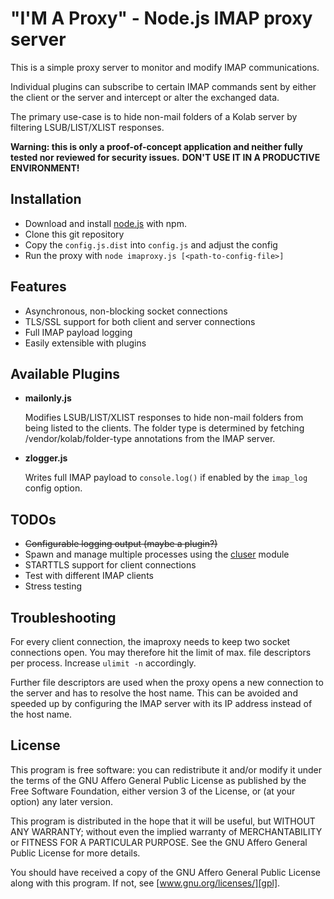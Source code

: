 "I'M A Proxy" - Node.js IMAP proxy server
=========================================

This is a simple proxy server to monitor and modify IMAP communications.

Individual plugins can subscribe to certain IMAP commands sent by either
the client or the server and intercept or alter the exchanged data.

The primary use-case is to hide non-mail folders of a Kolab server by
filtering LSUB/LIST/XLIST responses.

**Warning: this is only a proof-of-concept application and neither
fully tested nor reviewed for security issues.**
**DON'T USE IT IN A PRODUCTIVE ENVIRONMENT!**

Installation
------------

* Download and install [node.js][nodejs] with npm.
* Clone this git repository
* Copy the `config.js.dist` into `config.js` and adjust the config
* Run the proxy with `node imaproxy.js [<path-to-config-file>]`


Features
--------

* Asynchronous, non-blocking socket connections
* TLS/SSL support for both client and server connections
* Full IMAP payload logging
* Easily extensible with plugins


Available Plugins
-----------------

* **mailonly.js**

  Modifies LSUB/LIST/XLIST responses to hide non-mail folders from being
  listed to the clients. The folder type is determined by fetching
  /vendor/kolab/folder-type annotations from the IMAP server.

* **zlogger.js**

  Writes full IMAP payload to `console.log()` if enabled by the
  `imap_log` config option.


TODOs
-----

* ~~Configurable logging output (maybe a plugin?)~~
* Spawn and manage multiple processes using the [cluser][cluster] module
* STARTTLS support for client connections
* Test with different IMAP clients
* Stress testing


Troubleshooting
---------------

For every client connection, the imaproxy needs to keep two socket connections
open. You may therefore hit the limit of max. file descriptors per process.
Increase `ulimit -n` accordingly.

Further file descriptors are used when the proxy opens a new connection to
the server and has to resolve the host name. This can be avoided and speeded
up by configuring the IMAP server with its IP address instead of the host name.


License
-------

This program is free software: you can redistribute it and/or modify
it under the terms of the GNU Affero General Public License as
published by the Free Software Foundation, either version 3 of the
License, or (at your option) any later version.

This program is distributed in the hope that it will be useful,
but WITHOUT ANY WARRANTY; without even the implied warranty of
MERCHANTABILITY or FITNESS FOR A PARTICULAR PURPOSE. See the
GNU Affero General Public License for more details.

You should have received a copy of the GNU Affero General Public License
along with this program. If not, see [www.gnu.org/licenses/][gpl].


[nodejs]:  http://nodejs.org/
[cluster]: http://nodejs.org/docs/latest/api/cluster.html
[gpl]:     http://www.gnu.org/licenses/

